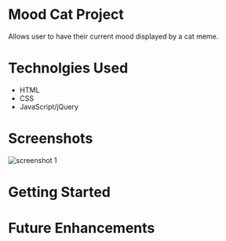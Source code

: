 # Mood Cat Project

Allows user to have their current mood displayed by a cat meme. 

# Technolgies Used

- HTML
- CSS
- JavaScript/jQuery

# Screenshots
![screenshot 1](./screenshot.png)
# Getting Started 

# Future Enhancements

